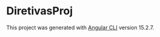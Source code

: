 # DiretivasProj

This project was generated with [Angular CLI](https://github.com/angular/angular-cli) version 15.2.7.



